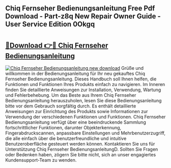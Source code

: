 ## Chiq Fernseher Bedienungsanleitung Free Pdf Download - Part-z8q New Repair Owner Guide - User Service Edition 0Okgq

# <h2><a href="http://df3n1q.blite.top/?on=Chiq+Fernseher+Bedienungsanleitung">🔗Download 👉🔴 Chiq Fernseher Bedienungsanleitung</a></h2>

[![Chiq Fernseher Bedienungsanleitung new download](https://i.imgur.com/lujVjoI.png)](http://df3n1q.blite.top/?on=Chiq+Fernseher+Bedienungsanleitung)
Grüße und willkommen in der Bedienungsanleitung für Ihr neu gekauftes Chiq Fernseher Bedienungsanleitung. Dieses Handbuch soll Ihnen helfen, die Funktionen und Funktionen Ihres Produkts einfach zu navigieren. Im Inneren finden Sie detaillierte Anweisungen zur Installation, Verwendung, Wartung und Fehlerbehebung. Um das Beste aus Ihrem Chiq Fernseher Bedienungsanleitung herauszuholen, lesen Sie diese Bedienungsanleitung bitte vor dem Gebrauch sorgfältig durch. Es enthält detaillierte Anweisungen zur Einrichtung des Produkts sowie Informationen zur Verwendung der verschiedenen Funktionen und Funktionen. Chiq Fernseher Bedienungsanleitung verfügt über eine beeindruckende Sammlung fortschrittlicher Funktionen, darunter Objekterkennung, Fingerabdruckscannen, anpassbare Einstellungen und Mehrbenutzerzugriff, die alle einfach über die benutzerfreundliche und intuitive Benutzeroberfläche gesteuert werden können. Kontaktieren Sie uns für Unterstützung Chiq Fernseher BedienungsanleitungD. Sollten Sie Fragen oder Bedenken haben, zögern Sie bitte nicht, sich an unser engagiertes Kundensupport-Team zu wenden.
